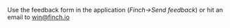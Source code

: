 Use the feedback form in the application (_Finch→Send feedback_) or hit an email to [win@finch.io](mailto:win@finch.io)
